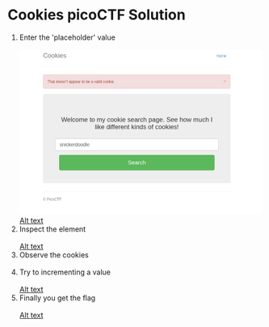# Cookies picoCTF Solution

1. Enter the 'placeholder' value <br/><br/>
   ![Alt text](https://github.com/ganesh4333/CTF_Writeup-s/blob/main/Cookies/img/1.png "Intercepting an request")<br/>
   [Alt text](https://github.com/ganesh4333/CTF_Writeup-s/blob/main/Cookies/img/2.png "Intercepting an request")<br/>
2. Inspect the element <br/><br/>
   [Alt text](https://github.com/ganesh4333/CTF_Writeup-s/blob/main/Cookies/img/3.png "Intercepting an request")<br/>
4. Observe the cookies <br/><br/>
5. Try to incrementing a value <br/><br/>
   [Alt text](https://github.com/ganesh4333/CTF_Writeup-s/blob/main/Cookies/img/4.png "Intercepting an request")<br/>
7. Finally you get the flag <br/><br/>
   [Alt text](https://github.com/ganesh4333/CTF_Writeup-s/blob/main/Cookies/img/5.png "Intercepting an request")<br/><br/>



